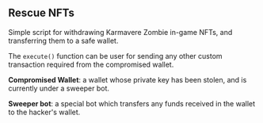 ## Rescue NFTs

Simple script for withdrawing Karmavere Zombie in-game NFTs, and transferring them to a safe wallet. 

The `execute()` function can be user for sending any other custom transaction required from the compromised wallet. 

**Compromised Wallet**: a wallet whose private key has been stolen, and is currently under a sweeper bot.

**Sweeper bot**: a special bot which transfers any funds received in the wallet to the hacker's wallet.
